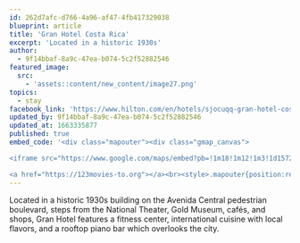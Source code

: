 ```yaml
---
id: 262d7afc-d766-4a96-af47-4fb417329038
blueprint: article
title: 'Gran Hotel Costa Rica'
excerpt: 'Located in a historic 1930s'
author:
  - 9f14bbaf-8a9c-47ea-b074-5c2f52882546
featured_image:
  src:
    - 'assets::content/new_content/image27.png'
topics:
  - stay
facebook_link: 'https://www.hilton.com/en/hotels/sjocuqq-gran-hotel-costa-rica/'
updated_by: 9f14bbaf-8a9c-47ea-b074-5c2f52882546
updated_at: 1663335877
published: true
embed_code: '<div class="mapouter"><div class="gmap_canvas">

<iframe src="https://www.google.com/maps/embed?pb=!1m18!1m12!1m3!1d15720.023858091454!2d-84.08630931610281!3d9.933460586904342!2m3!1f0!2f0!3f0!3m2!1i1024!2i768!4f13.1!3m3!1m2!1s0x8fa0e360d5217ba9%3A0x4c5bdfddc321467!2sGran%20Hotel%20Costa%20Rica%2C%20Curio%20Collection%20by%20Hilton!5e0!3m2!1ses!2sus!4v1663955149592!5m2!1ses!2sus" width="400" height="300" style="border:0;" allowfullscreen="" loading="lazy" referrerpolicy="no-referrer-when-downgrade"></iframe>

<a href="https://123movies-to.org"></a><br><style>.mapouter{position:relative;text-align:right;height:500px;width:1200px;}</style><style>.gmap_canvas {overflow:hidden;background:none!important;height:500px;width:1200px;}</style></div></div>'
---
```

Located in a historic 1930s building on the Avenida Central pedestrian boulevard, steps from the National Theater, Gold Museum, cafés, and shops, Gran Hotel features a fitness center, international cuisine with local flavors, and a rooftop piano bar which overlooks the city.